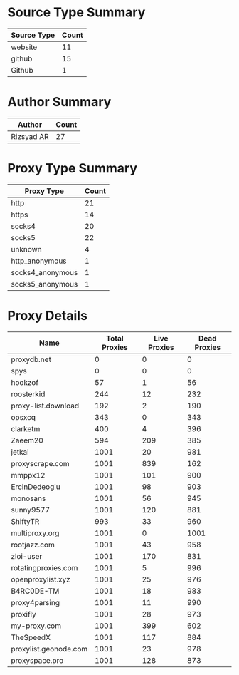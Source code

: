 # Source Type Summary

| Source Type | Count |
|-------------|-------|
| website | 11 |
| github | 15 |
| Github | 1 |


# Author Summary

| Author | Count |
|--------|-------|
| Rizsyad AR | 27 |


# Proxy Type Summary

| Proxy Type | Count |
|------------|-------|
| http | 21 |
| https | 14 |
| socks4 | 20 |
| socks5 | 22 |
| unknown | 4 |
| http_anonymous | 1 |
| socks4_anonymous | 1 |
| socks5_anonymous | 1 |


# Proxy Details

| Name | Total Proxies | Live Proxies | Dead Proxies |
|------|---------------|--------------|---------------|
| proxydb.net | 0 | 0 | 0 |
| spys | 0 | 0 | 0 |
| hookzof | 57 | 1 | 56 |
| roosterkid | 244 | 12 | 232 |
| proxy-list.download | 192 | 2 | 190 |
| opsxcq | 343 | 0 | 343 |
| clarketm | 400 | 4 | 396 |
| Zaeem20 | 594 | 209 | 385 |
| jetkai | 1001 | 20 | 981 |
| proxyscrape.com | 1001 | 839 | 162 |
| mmppx12 | 1001 | 101 | 900 |
| ErcinDedeoglu | 1001 | 98 | 903 |
| monosans | 1001 | 56 | 945 |
| sunny9577 | 1001 | 120 | 881 |
| ShiftyTR | 993 | 33 | 960 |
| multiproxy.org | 1001 | 0 | 1001 |
| rootjazz.com | 1001 | 43 | 958 |
| zloi-user | 1001 | 170 | 831 |
| rotatingproxies.com | 1001 | 5 | 996 |
| openproxylist.xyz | 1001 | 25 | 976 |
| B4RC0DE-TM | 1001 | 18 | 983 |
| proxy4parsing | 1001 | 11 | 990 |
| proxifly | 1001 | 28 | 973 |
| my-proxy.com | 1001 | 399 | 602 |
| TheSpeedX | 1001 | 117 | 884 |
| proxylist.geonode.com | 1001 | 23 | 978 |
| proxyspace.pro | 1001 | 128 | 873 |
